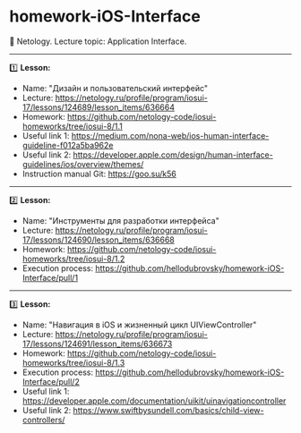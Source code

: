 # homework-iOS-Interface
🔹 Netology. Lecture topic: Application Interface.
____
1️⃣ **Lesson:**
- Name: "Дизайн и пользовательский интерфейс"
- Lecture: https://netology.ru/profile/program/iosui-17/lessons/124689/lesson_items/636664
- Homework: https://github.com/netology-code/iosui-homeworks/tree/iosui-8/1.1
- Useful link 1: https://medium.com/nona-web/ios-human-interface-guideline-f012a5ba962e
- Useful link 2: https://developer.apple.com/design/human-interface-guidelines/ios/overview/themes/
- Instruction manual Git: https://goo.su/k56
____
2️⃣ **Lesson:**
- Name: "Инструменты для разработки интерфейса"
- Lecture: https://netology.ru/profile/program/iosui-17/lessons/124690/lesson_items/636668
- Homework: https://github.com/netology-code/iosui-homeworks/tree/iosui-8/1.2
- Execution process: https://github.com/hellodubrovsky/homework-iOS-Interface/pull/1
____
3️⃣ **Lesson:**
- Name: "Навигация в iOS и жизненный цикл UIViewController"
- Lecture: https://netology.ru/profile/program/iosui-17/lessons/124691/lesson_items/636673
- Homework: https://github.com/netology-code/iosui-homeworks/tree/iosui-8/1.3
- Execution process: https://github.com/hellodubrovsky/homework-iOS-Interface/pull/2
- Useful link 1: https://developer.apple.com/documentation/uikit/uinavigationcontroller
- Useful link 2: https://www.swiftbysundell.com/basics/child-view-controllers/
